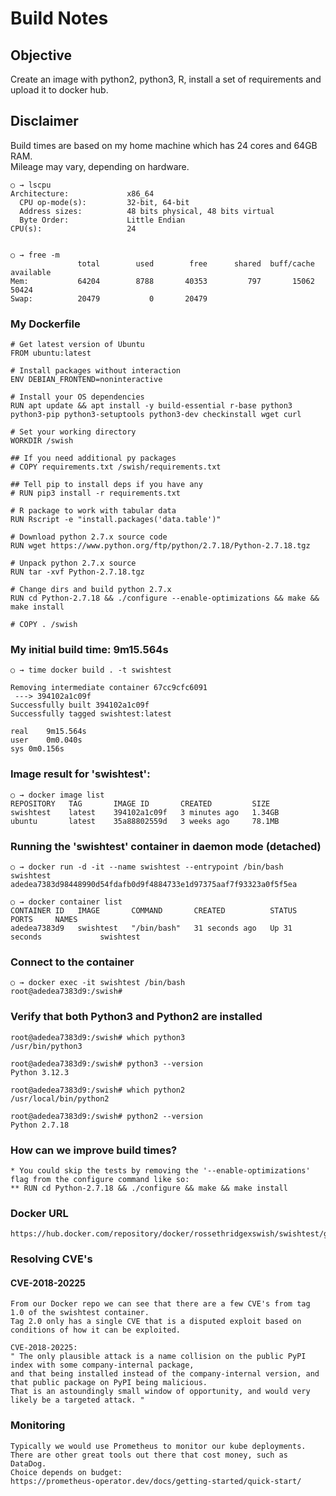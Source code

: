 # Build Notes
## Objective
Create an image with python2, python3, R, install a set of requirements and upload it to
docker hub.

## Disclaimer
Build times are based on my home machine which has 24 cores and 64GB RAM.  
Mileage may vary, depending on hardware.
```text
○ → lscpu
Architecture:             x86_64
  CPU op-mode(s):         32-bit, 64-bit
  Address sizes:          48 bits physical, 48 bits virtual
  Byte Order:             Little Endian
CPU(s):                   24


○ → free -m
               total        used        free      shared  buff/cache   available
Mem:           64204        8788       40353         797       15062       50424
Swap:          20479           0       20479
```

### My Dockerfile
```text
# Get latest version of Ubuntu
FROM ubuntu:latest

# Install packages without interaction
ENV DEBIAN_FRONTEND=noninteractive

# Install your OS dependencies
RUN apt update && apt install -y build-essential r-base python3 python3-pip python3-setuptools python3-dev checkinstall wget curl

# Set your working directory
WORKDIR /swish

## If you need additional py packages
# COPY requirements.txt /swish/requirements.txt

## Tell pip to install deps if you have any
# RUN pip3 install -r requirements.txt

# R package to work with tabular data
RUN Rscript -e "install.packages('data.table')"

# Download python 2.7.x source code
RUN wget https://www.python.org/ftp/python/2.7.18/Python-2.7.18.tgz

# Unpack python 2.7.x source
RUN tar -xvf Python-2.7.18.tgz

# Change dirs and build python 2.7.x
RUN cd Python-2.7.18 && ./configure --enable-optimizations && make && make install

# COPY . /swish

```

### My initial build time: 9m15.564s
```text
○ → time docker build . -t swishtest

Removing intermediate container 67cc9cfc6091
 ---> 394102a1c09f
Successfully built 394102a1c09f
Successfully tagged swishtest:latest

real	9m15.564s
user	0m0.040s
sys	0m0.156s
```

### Image result for 'swishtest':
```text
○ → docker image list
REPOSITORY   TAG       IMAGE ID       CREATED         SIZE
swishtest    latest    394102a1c09f   3 minutes ago   1.34GB
ubuntu       latest    35a88802559d   3 weeks ago     78.1MB
```

### Running the 'swishtest' container in daemon mode (detached)
```text
○ → docker run -d -it --name swishtest --entrypoint /bin/bash swishtest
adedea7383d98448990d54fdafb0d9f4884733e1d97375aaf7f93323a0f5f5ea

○ → docker container list
CONTAINER ID   IMAGE       COMMAND       CREATED          STATUS          PORTS     NAMES
adedea7383d9   swishtest   "/bin/bash"   31 seconds ago   Up 31 seconds             swishtest

```
### Connect to the container
```text
○ → docker exec -it swishtest /bin/bash
root@adedea7383d9:/swish#
```
### Verify that both Python3 and Python2 are installed
```text
root@adedea7383d9:/swish# which python3
/usr/bin/python3

root@adedea7383d9:/swish# python3 --version
Python 3.12.3

root@adedea7383d9:/swish# which python2
/usr/local/bin/python2

root@adedea7383d9:/swish# python2 --version
Python 2.7.18
```
### How can we improve build times?
```text
* You could skip the tests by removing the '--enable-optimizations' flag from the configure command like so:
** RUN cd Python-2.7.18 && ./configure && make && make install
```
### Docker URL
```text
https://hub.docker.com/repository/docker/rossethridgexswish/swishtest/general
```
### Resolving CVE's
#### CVE-2018-20225
```text
From our Docker repo we can see that there are a few CVE's from tag 1.0 of the swishtest container.
Tag 2.0 only has a single CVE that is a disputed exploit based on conditions of how it can be exploited.

CVE-2018-20225:
" The only plausible attack is a name collision on the public PyPI index with some company-internal package,  
and that being installed instead of the company-internal version, and that public package on PyPI being malicious.  
That is an astoundingly small window of opportunity, and would very likely be a targeted attack. "
```
### Monitoring
```text
Typically we would use Prometheus to monitor our kube deployments.
There are other great tools out there that cost money, such as DataDog.
Choice depends on budget:
https://prometheus-operator.dev/docs/getting-started/quick-start/
```